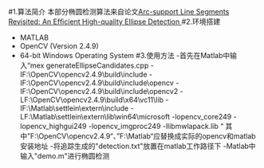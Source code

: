 #1.算法简介
本部分椭圆检测算法来自论文[Arc-support Line Segments Revisited: An Efﬁcient High-quality Ellipse Detection ](https://arxiv.org/pdf/1810.03243.pdf)
#2.环境搭建
- MATLAB
- OpenCV (Version 2.4.9)
- 64-bit Windows Operating System
#3.使用方法
-首先在Matlab中输入“mex generateEllipseCandidates.cpp -IF:\OpenCV\opencv2.4.9\build\include -IF:\OpenCV\opencv2.4.9\build\include\opencv -IF:\OpenCV\opencv2.4.9\build\include\opencv2 -LF:\OpenCV\opencv2.4.9\build\x64\vc11\lib -IF:\Matlab\settlein\extern\include -LF:\Matlab\settlein\extern\lib\win64\microsoft -lopencv_core249 -lopencv_highgui249 -lopencv_imgproc249 -llibmwlapack.lib  “
其中”F:\OpenCV\opencv2.4.9“、”F:\Matlab“应替换成实际的opencv和matlab安装地址
-将追踪生成的"detection.txt"放置在matlab工作路径下
-Matlab中输入"demo.m"进行椭圆检测



